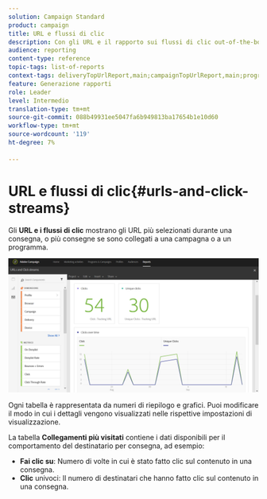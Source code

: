 ```yaml
---
solution: Campaign Standard
product: campaign
title: URL e flussi di clic
description: Con gli URL e il rapporto sui flussi di clic out-of-the-box, scopri il successo degli URL nelle consegne.
audience: reporting
content-type: reference
topic-tags: list-of-reports
context-tags: deliveryTopUrlReport,main;campaignTopUrlReport,main;programTopUrlReport,main
feature: Generazione rapporti
role: Leader
level: Intermedio
translation-type: tm+mt
source-git-commit: 088b49931ee5047fa6b949813ba17654b1e10d60
workflow-type: tm+mt
source-wordcount: '119'
ht-degree: 7%

---
```



# URL e flussi di clic{#urls-and-click-streams}

Gli **URL e i flussi di clic** mostrano gli URL più selezionati durante una consegna, o più consegne se sono collegati a una campagna o a un programma.

![](assets/delivery_reports_8.png)

Ogni tabella è rappresentata da numeri di riepilogo e grafici. Puoi modificare il modo in cui i dettagli vengono visualizzati nelle rispettive impostazioni di visualizzazione.

La tabella **Collegamenti più visitati** contiene i dati disponibili per il comportamento del destinatario per consegna, ad esempio:

* **Fai clic su**: Numero di volte in cui è stato fatto clic sul contenuto in una consegna.
* **Clic** univoci: Il numero di destinatari che hanno fatto clic sul contenuto in una consegna.

